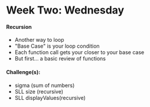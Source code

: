 # Week Two: Wednesday
#### Recursion
- Another way to loop
- "Base Case" is your loop condition
- Each function call gets your closer to your base case
- But first... a basic review of functions
#### Challenge(s): 
- sigma (sum of numbers)
- SLL size (recursive)
- SLL displayValues(recursive)